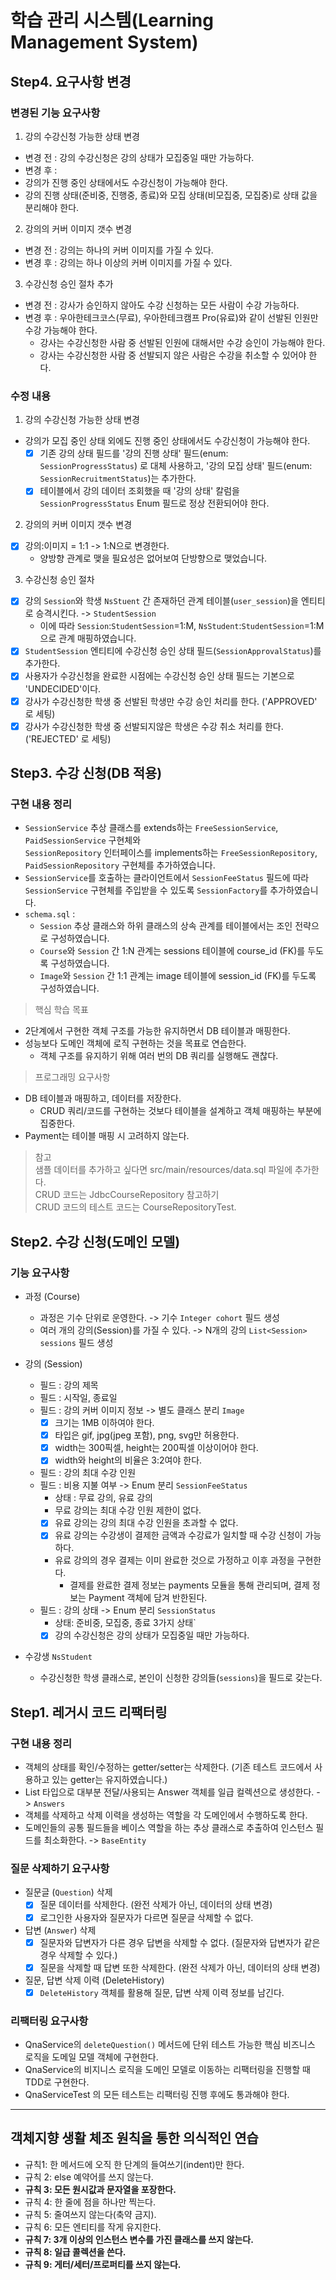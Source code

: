 # 학습 관리 시스템(Learning Management System)
## Step4. 요구사항 변경
### 변경된 기능 요구사항
1. 강의 수강신청 가능한 상태 변경
- 변경 전 : 강의 수강신청은 강의 상태가 모집중일 때만 가능하다.
- 변경 후 : 
 - 강의가 진행 중인 상태에서도 수강신청이 가능해야 한다.
 - 강의 진행 상태(준비중, 진행중, 종료)와 모집 상태(비모집중, 모집중)로 상태 값을 분리해야 한다. 
2. 강의의 커버 이미지 갯수 변경
- 변경 전 : 강의는 하나의 커버 이미지를 가질 수 있다. 
- 변경 후 : 강의는 하나 이상의 커버 이미지를 가질 수 있다. 
3. 수강신청 승인 절차 추가
- 변경 전 : 강사가 승인하지 않아도 수강 신청하는 모든 사람이 수강 가능하다.
- 변경 후 : 우아한테크코스(무료), 우아한테크캠프 Pro(유료)와 같이 선발된 인원만 수강 가능해야 한다.
  - 강사는 수강신청한 사람 중 선발된 인원에 대해서만 수강 승인이 가능해야 한다.
  - 강사는 수강신청한 사람 중 선발되지 않은 사람은 수강을 취소할 수 있어야 한다.

### 수정 내용 
1. 강의 수강신청 가능한 상태 변경
- 강의가 모집 중인 상태 외에도 진행 중인 상태에서도 수강신청이 가능해야 한다.
  - [x] 기존 강의 상태 필드를 '강의 진행 상태' 필드(enum: `SessionProgressStatus`) 로 대체 사용하고, '강의 모집 상태' 필드(enum: `SessionRecruitmentStatus`)는 추가한다.
  - [x] 테이블에서 강의 데이터 조회했을 때 '강의 상태' 칼럼을 `SessionProgressStatus` Enum 필드로 정상 전환되어야 한다.
2. 강의의 커버 이미지 갯수 변경
- [x] 강의:이미지 = 1:1 -> 1:N으로 변경한다.
  - 양방향 관계로 맺을 필요성은 없어보여 단방향으로 맺었습니다.
3. 수강신청 승인 절차
- [x] 강의 `Session`와 학생 `NsStuent` 간 존재하던 관계 테이블(`user_session`)을 엔티티로 승격시킨다. -> `StudentSession`
  - 이에 따라 `Session`:`StudentSession`=1:M, `NsStudent`:`StudentSession`=1:M 으로 관계 매핑하였습니다.
- [x] `StudentSession` 엔티티에 수강신청 승인 상태 필드(`SessionApprovalStatus`)를 추가한다.
- [x] 사용자가 수강신청을 완료한 시점에는 수강신청 승인 상태 필드는 기본으로 'UNDECIDED'이다.
- [x] 강사가 수강신청한 학생 중 선발된 학생만 수강 승인 처리를 한다. ('APPROVED' 로 세팅)
- [x] 강사가 수강신청한 학생 중 선발되지않은 학생은 수강 취소 처리를 한다. ('REJECTED' 로 세팅)

## Step3. 수강 신청(DB 적용)
### 구현 내용 정리
- `SessionService` 추상 클래스를 extends하는 `FreeSessionService`, `PaidSessionService` 구현체와 <br>`SessionRepository` 인터페이스를 implements하는 `FreeSessionRepository`, `PaidSessionRepository` 구현체를 추가하였습니다.
- `SessionService`를 호출하는 클라이언트에서 `SessionFeeStatus` 필드에 따라 `SessionService` 구현체를 주입받을 수 있도록 `SessionFactory`를 추가하였습니다.
- `schema.sql` :
  - `Session` 추상 클래스와 하위 클래스의 상속 관계를 테이블에서는 조인 전략으로 구성하였습니다.
  - `Course`와 `Session` 간 1:N 관계는 sessions 테이블에 course_id (FK)를 두도록 구성하였습니다.
  - `Image`와 `Session` 간 1:1 관계는 image 테이블에 session_id (FK)를 두도록 구성하였습니다.

> 핵심 학습 목표
- 2단계에서 구현한 객체 구조를 가능한 유지하면서 DB 테이블과 매핑한다.
- 성능보다 도메인 객체에 로직 구현하는 것을 목표로 연습한다.
  - 객체 구조를 유지하기 위해 여러 번의 DB 쿼리를 실행해도 괜찮다.

> 프로그래밍 요구사항
- DB 테이블과 매핑하고, 데이터를 저장한다.
  - CRUD 쿼리/코드를 구현하는 것보다 테이블을 설계하고 객체 매핑하는 부분에 집중한다.
- Payment는 테이블 매핑 시 고려하지 않는다.

> 참고<br>
샘플 데이터를 추가하고 싶다면 src/main/resources/data.sql 파일에 추가한다.<br>
CRUD 코드는 JdbcCourseRepository 참고하기<br>
CRUD 코드의 테스트 코드는 CourseRepositoryTest.


## Step2. 수강 신청(도메인 모델)
### 기능 요구사항 
- 과정 (Course)
  - 과정은 기수 단위로 운영한다.  -> 기수 `Integer cohort` 필드 생성
  - 여러 개의 강의(Session)를 가질 수 있다.  -> N개의 강의 `List<Session> sessions` 필드 생성

- 강의 (Session)
  - 필드 : 강의 제목
  - 필드 : 시작일, 종료일
  - 필드 : 강의 커버 이미지 정보 -> 별도 클래스 분리 `Image`
    - [x] 크기는 1MB 이하여야 한다.
    - [x] 타입은 gif, jpg(jpeg 포함), png, svg만 허용한다.
    - [x] width는 300픽셀, height는 200픽셀 이상이어야 한다.
    - [x] width와 height의 비율은 3:2여야 한다.
  - 필드 : 강의 최대 수강 인원
  - 필드 : 비용 지불 여부 -> Enum 분리 `SessionFeeStatus`
    - 상태 : 무료 강의, 유료 강의
    - 무료 강의는 최대 수강 인원 제한이 없다.
    - [x] 유료 강의는 강의 최대 수강 인원을 초과할 수 없다.
    - [x] 유료 강의는 수강생이 결제한 금액과 수강료가 일치할 때 수강 신청이 가능하다.
    - 유료 강의의 경우 결제는 이미 완료한 것으로 가정하고 이후 과정을 구현한다.
      - 결제를 완료한 결제 정보는 payments 모듈을 통해 관리되며, 결제 정보는 Payment 객체에 담겨 반한된다.
  - 필드 : 강의 상태 -> Enum 분리 `SessionStatus`
    - 상태: 준비중, 모집중, 종료 3가지 상태`
    - [x] 강의 수강신청은 강의 상태가 모집중일 때만 가능하다.
- 수강생 `NsStudent`
  - 수강신청한 학생 클래스로, 본인이 신청한 강의들(`sessions`)을 필드로 갖는다. 

## Step1. 레거시 코드 리팩터링
### 구현 내용 정리
- 객체의 상태를 확인/수정하는 getter/setter는 삭제한다. (기존 테스트 코드에서 사용하고 있는 getter는 유지하였습니다.)
- List 타입으로 대부분 전달/사용되는 Answer 객체를 일급 컬렉션으로 생성한다. -> `Answers`
- 객체를 삭제하고 삭제 이력을 생성하는 역할을 각 도메인에서 수행하도록 한다.
- 도메인들의 공통 필드들을 베이스 역할을 하는 추상 클래스로 추출하여 인스턴스 필드를 최소화한다. -> `BaseEntity`

### 질문 삭제하기 요구사항
- 질문글 (`Question`) 삭제
  - [x] 질문 데이터를 삭제한다. (완전 삭제가 아닌, 데이터의 상태 변경) 
  - [x] 로그인한 사용자와 질문자가 다르면 질문글 삭제할 수 없다.
- 답변 (`Answer`) 삭제
  - [x] 질문자와 답변자가 다른 경우 답변을 삭제할 수 없다. (질문자와 답변자가 같은 경우 삭제할 수 있다.)
  - [x] 질문을 삭제할 때 답변 또한 삭제한다. (완전 삭제가 아닌, 데이터의 상태 변경)
- 질문, 답변 삭제 이력 (DeleteHistory)
  - [x] `DeleteHistory` 객체를 활용해 질문, 답변 삭제 이력 정보를 남긴다.

### 리팩터링 요구사항
- QnaService의 `deleteQuestion()` 메서드에 단위 테스트 가능한 핵심 비즈니스 로직을 도메일 모델 객체에 구현한다.
- QnaService의 비지니스 로직을 도메인 모델로 이동하는 리팩터링을 진행할 때 TDD로 구현한다.
- QnaServiceTest 의 모든 테스트는 리팩터링 진행 후에도 통과해야 한다.

---
## 객체지향 생활 체조 원칙을 통한 의식적인 연습
- 규칙1: 한 메서드에 오직 한 단계의 들여쓰기(indent)만 한다. 
- 규칙 2: else 예약어를 쓰지 않는다.
- **규칙 3: 모든 원시값과 문자열을 포장한다.**
- 규칙 4: 한 줄에 점을 하나만 찍는다.
- 규칙 5: 줄여쓰지 않는다(축약 금지).
- 규칙 6: 모든 엔티티를 작게 유지한다.
- **규칙 7: 3개 이상의 인스턴스 변수를 가진 클래스를 쓰지 않는다.**
- **규칙 8: 일급 콜렉션을 쓴다.**
- **규칙 9: 게터/세터/프로퍼티를 쓰지 않는다.**
